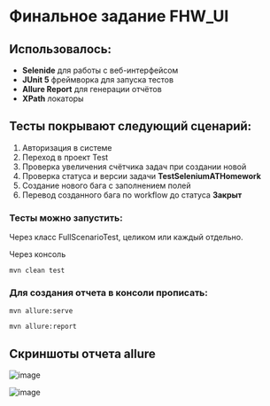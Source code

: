 # Финальное задание FHW_UI

## Использовалось:

- **Selenide** для работы с веб-интерфейсом
- **JUnit 5** фреймворка для запуска тестов
- **Allure Report** для генерации отчётов
- **XPath** локаторы

## Тесты покрывают следующий сценарий:

1. Авторизация в системе
2. Переход в проект Test
3. Проверка увеличения счётчика задач при создании новой
4. Проверка статуса и версии задачи **TestSeleniumATHomework**
5. Создание нового бага с заполнением полей
6. Перевод созданного бага по workflow до статуса **Закрыт**

### Тесты можно запустить:

Через класс FullScenarioTest, целиком или каждый отдельно.

Через консоль

`mvn clean test`

### Для создания отчета в консоли прописать:

`mvn allure:serve`

`mvn allure:report`

## Скриншоты отчета allure

![image](https://github.com/t2t2t2t/ImageForReadMe/blob/main/imageHW/main.jpg)

![image](https://github.com/t2t2t2t/ImageForReadMe/blob/main/imageHW/behaviors.jpg)